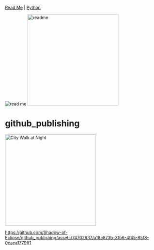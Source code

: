 [Read Me](readme.md)  |  [Python](python.md)

![read me](https://github.com/Shadow-of-Eclipse/github_publishing/assets/74702937/79cd41f0-3916-4131-b5eb-a8df52a484d0)
<img src="https://github.com/Shadow-of-Eclipse/github_publishing/assets/74702937/79cd41f0-3916-4131-b5eb-a8df52a484d0" alt="readme" style="width: 300px">

# github_publishing

<img src="https://github.com/Shadow-of-Eclipse/github_publishing/assets/74702937/82bfeb5a-789a-4e7d-854f-641f248ab730" alt="City Walk at Night" style="width: 300px;">

https://github.com/Shadow-of-Eclipse/github_publishing/assets/74702937/a18a873b-31b6-4f45-85f8-0caea1779ff1

